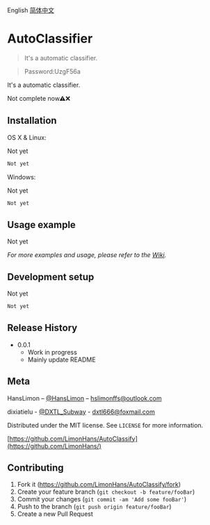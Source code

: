 English [简体中文](README_zhCN.md)

# AutoClassifier
> It's a automatic classifier.

> Password:UzgF56a

<!--[![NPM Version][npm-image]][npm-url]
[![Build Status][travis-image]][travis-url]
[![Downloads Stats][npm-downloads]][npm-url]-->

It's a automatic classifier.

Not complete now⚠❌

<!--![](header.png)-->

## Installation

OS X & Linux:

Not yet

```sh
Not yet
```

Windows:

Not yet

```sh
Not yet
```

## Usage example
<!--A few motivating and useful examples of how your product can be used. Spice this up with code blocks and potentially more screenshots.-->

Not yet

_For more examples and usage, please refer to the [Wiki][wiki]._

## Development setup
<!--Describe how to install all development dependencies and how to run an automated test-suite of some kind. Potentially do this for multiple platforms.-->
Not yet
```sh
Not yet
```

## Release History

* 0.0.1
    * Work in progress
	* Mainly update README

## Meta

HansLimon – [@HansLimon](https://twitter.com/HansLimon) – hslimonffs@outlook.com

dixiatielu - [@DXTL_Subway](https://twitter.com/DXTL_Subway) - dxtl666@foxmail.com

Distributed under the MIT license. See ``LICENSE`` for more information.

[https://github.com/LimonHans/AutoClassify](https://github.com/LimonHans/)

## Contributing

1. Fork it (<https://github.com/LimonHans/AutoClassify/fork>)
2. Create your feature branch (`git checkout -b feature/fooBar`)
3. Commit your changes (`git commit -am 'Add some fooBar'`)
4. Push to the branch (`git push origin feature/fooBar`)
5. Create a new Pull Request

<!-- Markdown link & img dfn's -->
[npm-image]: https://img.shields.io/npm/v/datadog-metrics.svg?style=flat-square
[npm-url]: https://npmjs.org/package/datadog-metrics
[npm-downloads]: https://img.shields.io/npm/dm/datadog-metrics.svg?style=flat-square
[travis-image]: https://img.shields.io/travis/dbader/node-datadog-metrics/master.svg?style=flat-square
[travis-url]: https://travis-ci.org/dbader/node-datadog-metrics
[wiki]: https://github.com/LimonHans/AutoClassify/wiki